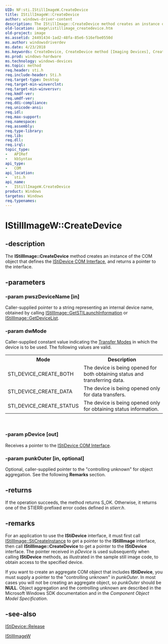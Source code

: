 ```yaml
---
UID: NF:sti.IStillImageW.CreateDevice
title: IStillImageW::CreateDevice
author: windows-driver-content
description: The IStillImage::CreateDevice method creates an instance of the COM object that defines the IStiDevice COM Interface, and returns a pointer to the interface.
old-location: image\istillimage_createdevice.htm
old-project: image
ms.assetid: 24491434-1ad2-48fa-85e6-516efbe0550d
ms.author: windowsdriverdev
ms.date: 4/23/2018
ms.keywords: CreateDevice, CreateDevice method [Imaging Devices], CreateDevice method [Imaging Devices],IStillImageW interface, IStillImageW interface [Imaging Devices],CreateDevice method, IStillImageW.CreateDevice, IStillImageW::CreateDevice, image.istillimage_createdevice, sti/IStillImageW::CreateDevice, stifnc_07253e3c-b24e-4557-885f-3e17fb5dc293.xml
ms.prod: windows-hardware
ms.technology: windows-devices
ms.topic: method
req.header: sti.h
req.include-header: Sti.h
req.target-type: Desktop
req.target-min-winverclnt: 
req.target-min-winversvr: 
req.kmdf-ver: 
req.umdf-ver: 
req.ddi-compliance: 
req.unicode-ansi: 
req.idl: 
req.max-support: 
req.namespace: 
req.assembly: 
req.type-library: 
req.lib: 
req.dll: 
req.irql: 
topic_type:
-	APIRef
-	kbSyntax
api_type:
-	COM
api_location:
-	sti.h
api_name:
-	IStillImageW.CreateDevice
product: Windows
targetos: Windows
req.typenames: 
---
```


# IStillImageW::CreateDevice


## -description


The <b>IStillImage::CreateDevice</b> method creates an instance of the COM object that defines the <a href="https://msdn.microsoft.com/b026fb74-9ce6-4d4e-8a5b-402731904064">IStiDevice COM Interface</a>, and returns a pointer to the interface.


## -parameters




### -param pwszDeviceName [in]

Caller-supplied pointer to a string representing an internal device name, obtained by calling <a href="https://msdn.microsoft.com/library/windows/hardware/ff543790">IStillImage::GetSTILaunchInformation</a> or <a href="https://msdn.microsoft.com/library/windows/hardware/ff543784">IStillImage::GetDeviceList</a>.


### -param dwMode

Caller-supplied constant value indicating the <a href="https://msdn.microsoft.com/79af0d8f-dd04-4ff4-a047-f415562a16a5">Transfer Modes</a> in which the device is to be used. The following values are valid.

<table>
<tr>
<th>Mode</th>
<th>Description</th>
</tr>
<tr>
<td>
STI_DEVICE_CREATE_BOTH

</td>
<td>
The device is being opened for both obtaining status and transferring data.

</td>
</tr>
<tr>
<td>
STI_DEVICE_CREATE_DATA

</td>
<td>
The device is being opened only for data transfers.

</td>
</tr>
<tr>
<td>
STI_DEVICE_CREATE_STATUS

</td>
<td>
The device is being opened only for obtaining status information.

</td>
</tr>
</table>
 


### -param pDevice [out]

Receives a pointer to the <a href="https://msdn.microsoft.com/b026fb74-9ce6-4d4e-8a5b-402731904064">IStiDevice COM Interface</a>.


### -param punkOuter [in, optional]

Optional, caller-supplied pointer to the "controlling unknown" for object aggregation. See the following <b>Remarks</b> section.


## -returns



If the operation succeeds, the method returns S_OK. Otherwise, it returns one of the STIERR-prefixed error codes defined in <i>stierr.h</i>.




## -remarks



For an application to use the <b>IStiDevice</b> interface, it must first call <a href="https://msdn.microsoft.com/library/windows/hardware/ff543804">IStillImage::StiCreateInstance</a> to get a pointer to the <b>IStillImage</b> interface, then call <b>IStillImage::CreateDevice</b> to get a pointer to the <b>IStiDevice</b> interface. The pointer received in <i>pDevice</i> is used subsequently when calling <b>IStiDevice</b> methods, as illustrated in the sample still image code, to obtain access to the specified device.

If you want to create an aggregate COM object that includes <b>IStiDevice</b>, you must supply a pointer to the "controlling unknown" in <i>punkOuter</i>. In most cases you will not be creating an aggregate object, so <i>punkOuter</i> should be <b>NULL</b>. Object aggregation and the controlling unknown are described in the Microsoft Windows SDK documentation and in the <i>Component Object Model Specification</i>.




## -see-also




<a href="https://msdn.microsoft.com/library/windows/hardware/ff543765">IStiDevice::Release</a>



<a href="https://msdn.microsoft.com/a9ceee48-cbb5-4448-83b4-9c19fe89fcb9">IStillImageW</a>
 

 

